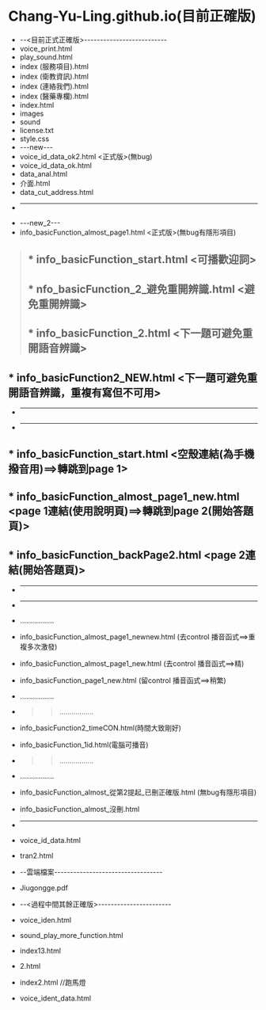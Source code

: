 # Chang-Yu-Ling.github.io(目前正確版)
* --<目前正式正確版>--------------------------
* voice_print.html
* play_sound.html
* index (服務項目).html
* index (衛教資訊).html
* index (連絡我們).html
* index (醫藥專欄).html
* index.html
* images
* sound
* license.txt
* style.css
* ---new---
* voice_id_data_ok2.html   <正式版>(無bug)
* voice_id_data_ok.html         
* data_anal.html
* 介面.html
* data_cut_address.html
* ----------
* ---new_2---
* info_basicFunction_almost_page1.html   <正式版>(無bug有隱形項目)
> ## * info_basicFunction_start.html   <可播歡迎詞>
> ## * nfo_basicFunction_2_避免重開辨識.html  <避免重開辨識>
> ## * info_basicFunction_2.html <下一題可避免重開語音辨識>
## * info_basicFunction2_NEW.html <下一題可避免重開語音辨識，重複有寫但不可用>
* ----------
* ----------
## * info_basicFunction_start.html  <空殼連結(為手機撥音用)==>轉跳到page 1>
## * info_basicFunction_almost_page1_new.html  <page 1連結(使用說明頁)==>轉跳到page 2(開始答題頁)>
## * info_basicFunction_backPage2.html  <page 2連結(開始答題頁)>
* ----------
* ----------
* .................
* info_basicFunction_almost_page1_newnew.html (去control 播音函式==>重複多次激發)
* info_basicFunction_almost_page1_new.html    (去control 播音函式==>精)
* info_basicFunction_page1_new.html           (留control 播音函式==>稍繁)
* .................
* >>.................
* info_basicFunction2_timeCON.html(時間大致剛好)
* info_basicFunction_1id.html(電腦可播音)
* >>.................
* .................
* info_basicFunction_almost_從第2提起_已刪正確版.html  (無bug有隱形項目)       
* info_basicFunction_almost_沒刪.html
* ----------
* voice_id_data.html
* tran2.html

* --雲端檔案----------------------------------
* Jiugongge.pdf
* --<過程中間其餘正確版>-----------------------
* voice_iden.html
* sound_play_more_function.html
* index13.html
* 2.html
* index2.html  //跑馬燈
* voice_ident_data.html
